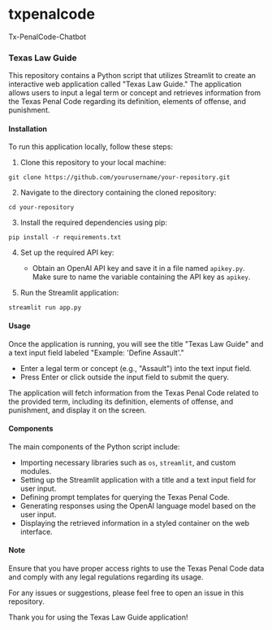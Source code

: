 # txpenalcode
Tx-PenalCode-Chatbot
### Texas Law Guide

This repository contains a Python script that utilizes Streamlit to create an interactive web application called "Texas Law Guide." The application allows users to input a legal term or concept and retrieves information from the Texas Penal Code regarding its definition, elements of offense, and punishment.

#### Installation

To run this application locally, follow these steps:

1. Clone this repository to your local machine:

```
git clone https://github.com/yourusername/your-repository.git
```

2. Navigate to the directory containing the cloned repository:

```
cd your-repository
```

3. Install the required dependencies using pip:

```
pip install -r requirements.txt
```

4. Set up the required API key:

   - Obtain an OpenAI API key and save it in a file named `apikey.py`. Make sure to name the variable containing the API key as `apikey`.

5. Run the Streamlit application:

```
streamlit run app.py
```

#### Usage

Once the application is running, you will see the title "Texas Law Guide" and a text input field labeled "Example: 'Define Assault'." 

- Enter a legal term or concept (e.g., "Assault") into the text input field.
- Press Enter or click outside the input field to submit the query.

The application will fetch information from the Texas Penal Code related to the provided term, including its definition, elements of offense, and punishment, and display it on the screen.

#### Components

The main components of the Python script include:

- Importing necessary libraries such as `os`, `streamlit`, and custom modules.
- Setting up the Streamlit application with a title and a text input field for user input.
- Defining prompt templates for querying the Texas Penal Code.
- Generating responses using the OpenAI language model based on the user input.
- Displaying the retrieved information in a styled container on the web interface.

#### Note

Ensure that you have proper access rights to use the Texas Penal Code data and comply with any legal regulations regarding its usage.

For any issues or suggestions, please feel free to open an issue in this repository.

Thank you for using the Texas Law Guide application!
